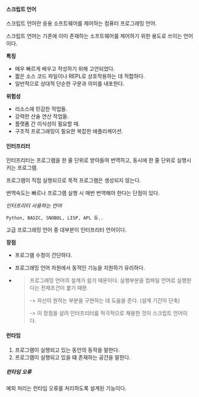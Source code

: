 #### 스크립트 언어

스크립트 언어란 응용 소프트웨어를 제어하는 컴퓨터 프로그래밍 언어.

스크립트 언어는 기존에 이미 존재하는 소프트웨어를 제어하기 위한 용도로 쓰이는 언어이다.

**특징**

* 매우 빠르게 배우고 작성하기 위해 고안되었다.
* 짧은 소스 코드 파일이나 REPL로 상호작용하는 데 적합하다.
* 일반적으로 상대적 단순한 구문과 의미를 내포한다.

**위험성**

* 리소스에 민감한 작업들.
* 강력한 산술 연산 작업들.
* 플랫폼 간 이식성이 필요할 때.
* 구조적 프로그래밍이 필요한 복잡한 애플리케이션.



#### 인터프리터

인터프리터는 프로그램을 한 줄 단위로 받아들여 번역하고, 동시에 한 줄 단위로 실행시키는 프로그램.

프로그램이 직접 실행되므로 목적 프로그램은 생성되지 않는다.

번역속도는 빠르나 프로그램 실행 시 매번 번역해야 한다는 단점이 있다.

*인터프리터 사용하는 언어*

```
Python, BASIC, SNOBOL, LISP, APL 등..
```

고급 프로그래밍 언어 중 대부분이 인터프리터 언어이다.

**장점**

* 프로그램 수정이 간단하다. 

* 프로그래밍 언어 차원에서 동적인 기능을 지원하기 유리하다. 

* > 프로그래밍 언어의 설계가 쉽기 때문이다. 실행부분을 컴파일 언어로 실행한다는 전제조건이 붙기 때문.
  >
  > -> 자신이 원하는 부분을 구현하는 데 도움을 준다. (설계 기간이 단축)
  >
  > -> 이 장점을 살려 인터프리터를 적극적으로 채용한 것이 스크립트 언어이다.



#### 런타임

1. 프로그램이 실행되고 있는 동안의 동작을 말한다.
2. 프로그램이 실행되고 있을 떄 존재하는 공간을 말한다.

##### 런타임 오류

예외 처리는 런타임 오류를 처리하도록 설계된 기능이다.
